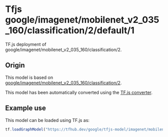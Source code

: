 # Tfjs google/imagenet/mobilenet_v2_035_160/classification/2/default/1
TF.js deployment of google/imagenet/mobilenet_v2_035_160/classification/2.

<!-- parent-model: google/imagenet/mobilenet_v2_035_160/classification/2 -->

## Origin

This model is based on [google/imagenet/mobilenet_v2_035_160/classification/2](https://tfhub.dev/google/imagenet/mobilenet_v2_035_160/classification/2).

This model has been automatically converted using the [TF.js converter](https://github.com/tensorflow/tfjs/tree/master/tfjs-converter).

## Example use
This model can be loaded using TF.js as:

```javascript
tf.loadGraphModel("https://tfhub.dev/google/tfjs-model/imagenet/mobilenet_v2_035_160/classification/2/default/1", { fromTFHub: true })
```
